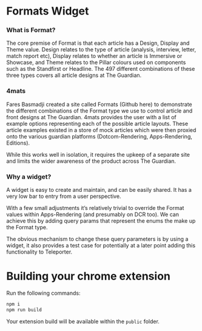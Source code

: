 
# Formats Widget

### What is Format?
The core premise of Format is that each article has a Design, Display and Theme value. Design relates to the type of article (analysis, interview, letter, match report etc), Display relates to whether an article is Immersive or Showcase, and Theme relates to the Pillar colours used on components such as the Standfirst or Headline. The 497 different combinations of these three types covers all article designs at The Guardian.

### 4mats
Fares Basmadji created a site called Formats (Github here) to demonstrate the different combinations of the Format type we use to control article and front designs at The Guardian. 4mats provides the user with a list of example options representing each of the possible article layouts. These article examples existed in a store of mock articles which were then proxied onto the various guardian platforms (Dotcom-Rendering, Apps-Rendering, Editions).

While this works well in isolation, it requires the upkeep of a separate site and limits the wider awareness of the product across The Guardian.

### Why a widget?
A widget is easy to create and maintain, and can be easily shared. It has a very low bar to entry from a user perspective.

With a few small adjustments it’s relatively trivial to override the Format values within Apps-Rendering (and presumably on DCR too). We can achieve this by adding query params that represent the enums the make up the Format type. 

The obvious mechanism to change these query parameters is by using a widget, it also provides a test case for potentially at a later point  adding this functionality to Teleporter.

# Building your chrome extension

Run the following commands: 
```bash
npm i
npm run build
```

Your extension build will be available within the `public` folder.
